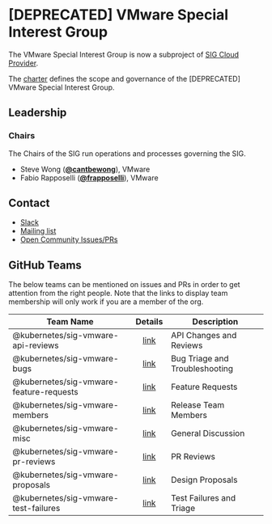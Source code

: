 <!---
This is an autogenerated file!

Please do not edit this file directly, but instead make changes to the
sigs.yaml file in the project root.

To understand how this file is generated, see https://git.k8s.io/community/generator/README.md
--->
# [DEPRECATED] VMware Special Interest Group

The VMware Special Interest Group is now a subproject of [SIG Cloud Provider](https://github.com/kubernetes/community/tree/master/sig-cloud-provider).

The [charter](charter.md) defines the scope and governance of the [DEPRECATED] VMware Special Interest Group.



## Leadership

### Chairs
The Chairs of the SIG run operations and processes governing the SIG.

* Steve Wong (**[@cantbewong](https://github.com/cantbewong)**), VMware
* Fabio Rapposelli (**[@frapposelli](https://github.com/frapposelli)**), VMware

## Contact
* [Slack](https://kubernetes.slack.com/messages/sig-vmware)
* [Mailing list](https://groups.google.com/forum/#!forum/kubernetes-sig-vmware)
* [Open Community Issues/PRs](https://github.com/kubernetes/community/labels/sig%2Fvmware)

## GitHub Teams

The below teams can be mentioned on issues and PRs in order to get attention from the right people.
Note that the links to display team membership will only work if you are a member of the org.

| Team Name | Details | Description |
| --------- |:-------:| ----------- |
| @kubernetes/sig-vmware-api-reviews | [link](https://github.com/orgs/kubernetes/teams/sig-vmware-api-reviews) | API Changes and Reviews |
| @kubernetes/sig-vmware-bugs | [link](https://github.com/orgs/kubernetes/teams/sig-vmware-bugs) | Bug Triage and Troubleshooting |
| @kubernetes/sig-vmware-feature-requests | [link](https://github.com/orgs/kubernetes/teams/sig-vmware-feature-requests) | Feature Requests |
| @kubernetes/sig-vmware-members | [link](https://github.com/orgs/kubernetes/teams/sig-vmware-members) | Release Team Members |
| @kubernetes/sig-vmware-misc | [link](https://github.com/orgs/kubernetes/teams/sig-vmware-misc) | General Discussion |
| @kubernetes/sig-vmware-pr-reviews | [link](https://github.com/orgs/kubernetes/teams/sig-vmware-pr-reviews) | PR Reviews |
| @kubernetes/sig-vmware-proposals | [link](https://github.com/orgs/kubernetes/teams/sig-vmware-proposals) | Design Proposals |
| @kubernetes/sig-vmware-test-failures | [link](https://github.com/orgs/kubernetes/teams/sig-vmware-test-failures) | Test Failures and Triage |

<!-- BEGIN CUSTOM CONTENT -->

<!-- END CUSTOM CONTENT -->
